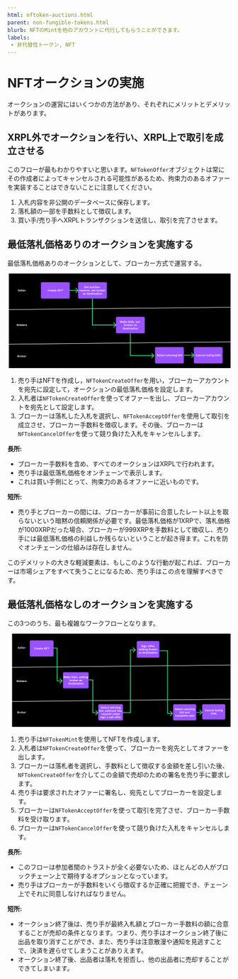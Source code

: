 ```yaml
---
html: nftoken-auctions.html
parent: non-fungible-tokens.html
blurb: NFTのMintを他のアカウントに代行してもらうことができます。
labels:
 - 非代替性トークン, NFT
---
```

# NFTオークションの実施

オークションの運営にはいくつかの方法があり、それぞれにメリットとデメリットがあります。

## XRPL外でオークションを行い、XRPL上で取引を成立させる

このフローが最もわかりやすいと思います。`NFTokenOffer`オブジェクトは常にその作成者によってキャンセルされる可能性があるため、拘束力のあるオファーを実装することはできないことに注意してください。

1. 入札内容を非公開のデータベースに保存します。
2. 落札額の一部を手数料として徴収します。
3. 買い手/売り手へXRPLトランザクションを送信し、取引を完了させます。

## 最低落札価格ありのオークションを実施する

最低落札価格ありのオークションとして、ブローカー方式で運営する。

![ブローカー方式で最低落札価格ありのオークション](img/nft-auction1.png "ブローカー方式で最低落札価格ありのオークション")

1. 売り手はNFTを作成し，`NFTokenCreateOffer`を用い，ブローカーアカウントを宛先に設定して，オークションの最低落札価格を設定します。
1. 入札者は`NFTokenCreateOffer`を使ってオファーを出し、ブローカーアカウントを宛先として設定します。
1. ブローカーは落札した入札を選択し、`NFTokenAcceptOffer`を使用して取引を成立させ、ブローカー手数料を徴収します。その後、ブローカーは`NFTokenCancelOffer`を使って競り負けた入札をキャンセルします。

**長所:**

- ブローカー手数料を含め、すべてのオークションはXRPLで行われます。
- 売り手は最低落札価格をオンチェーンで表示します。
- これは買い手側にとって、拘束力のあるオファーに近いものです。

**短所:**

- 売り手とブローカーの間には、ブローカーが事前に合意したレート以上を取らないという暗黙の信頼関係が必要です。最低落札価格が1XRPで、落札価格が1000XRPだった場合、ブローカーが999XRPを手数料として徴収し、売り手には最低落札価格の利益しか残らないということが起き得ます。これを防ぐオンチェーンの仕組みは存在しません。

このデメリットの大きな軽減要素は、もしこのような行動が起これば、ブローカーは市場シェアをすべて失うことになるため、売り手はこの点を理解すべきです。

## 最低落札価格なしのオークションを実施する

この3つのうち、最も複雑なワークフローとなります。

![ブローカー方式で最低落札価格なしのオークション](img/nft-auction2.png "ブローカー方式で最低落札価格なしのオークション")

1. 売り手は`NFTokenMint`を使用してNFTを作成します。
1. 入札者は`NFTokenCreateOffer`を使って、ブローカーを宛先としてオファーを出します。
1. ブローカーは落札者を選択し、手数料として徴収する金額を差し引いた後、`NFTokenCreateOffer`を介してこの金額で売却のための署名を売り手に要求します。
1. 売り手は要求されたオファーに署名し、宛先としてブローカーを設定します。
1. ブローカーは`NFTokenAcceptOffer`を使って取引を完了させ、ブローカー手数料を受け取ります。
1. ブローカーは`NFTokenCancelOffer`を使って競り負けた入札をキャンセルします。

**長所:**

- このフローは参加者間のトラストが全く必要ないため、ほとんどの人がブロックチェーン上で期待するオプションとなっています。
- 売り手はブローカーが手数料をいくら徴収するか正確に把握でき、チェーン上でそれに同意しなければなりません。

**短所:**

- オークション終了後は、売り手が最終入札額とブローカー手数料の額に合意することが売却の条件となります。つまり、売り手はオークション終了後に出品を取り消すことができ、また、売り手は注意散漫や通知を見逃すことで、決済を遅らせてしまうことがありえます。
- オークション終了後、出品者は落札を拒否し、他の出品者に売却することができてしまいます。
